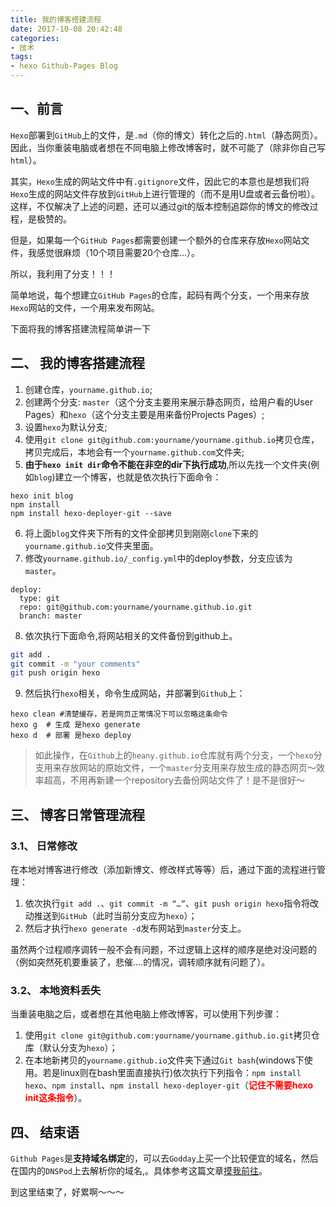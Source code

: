 ```yaml
---
title: 我的博客搭建流程
date: 2017-10-08 20:42:48
categories:
- 技术
tags:
- hexo Github-Pages Blog
---
```


## 一、前言

`Hexo`部署到`GitHub`上的文件，是`.md`（你的博文）转化之后的`.html`（静态网页）。因此，当你重装电脑或者想在不同电脑上修改博客时，就不可能了（除非你自己写`html`）。
<!-- more -->
其实，`Hexo`生成的网站文件中有`.gitignore`文件，因此它的本意也是想我们将`Hexo`生成的网站文件存放到`GitHub`上进行管理的（而不是用U盘或者云备份啦）。这样，不仅解决了上述的问题，还可以通过git的版本控制追踪你的博文的修改过程，是极赞的。

但是，如果每一个`GitHub Pages`都需要创建一个额外的仓库来存放`Hexo`网站文件，我感觉很麻烦（10个项目需要20个仓库…）。

所以，我利用了分支！！！

简单地说，每个想建立`GitHub Pages`的仓库，起码有两个分支，一个用来存放`Hexo`网站的文件，一个用来发布网站。

下面将我的博客搭建流程简单讲一下



## 二、 我的博客搭建流程

1. 创建仓库，`yourname.github.io`;
2. 创建两个分支: `master`（这个分支主要用来展示静态网页，给用户看的User Pages）和`hexo`（这个分支主要是用来备份Projects Pages）;
3. 设置`hexo`为默认分支;
4. 使用`git clone git@github.com:yourname/yourname.github.io`拷贝仓库，拷贝完成后，本地会有一个`yourname.github.com`文件夹;
5. **由于`hexo init dir`命令不能在非空的dir下执行成功**,所以先找一个文件夹(例如`blog`)建立一个博客，也就是依次执行下面命令：
```shell
hexo init blog
npm install
npm install hexo-deployer-git --save
```

6. 将上面`blog`文件夹下所有的文件全部拷贝到刚刚`clone`下来的`yourname.github.io`文件夹里面。
7. 修改`yourname.github.io/_config.yml`中的deploy参数，分支应该为`master`。
```
deploy:
  type: git
  repo: git@github.com:yourname/yourname.github.io.git
  branch: master
```

8. 依次执行下面命令,将网站相关的文件备份到github上。
```bash
git add .
git commit -m "your comments"
git push origin hexo

```

9. 然后执行`hexo`相关，命令生成网站，并部署到`Github`上：
```shell
hexo clean #清楚缓存，若是网页正常情况下可以忽略这条命令
hexo g  # 生成 是hexo generate
hexo d  # 部署 是hexo deploy
```

>  如此操作，在`Github`上的`heany.github.io`仓库就有两个分支，一个`hexo`分支用来存放网站的原始文件，一个`master`分支用来存放生成的静态网页～效率超高，不用再新建一个repository去备份网站文件了！是不是很好～


## 三、 博客日常管理流程

### 3.1、 日常修改
在本地对博客进行修改（添加新博文、修改样式等等）后，通过下面的流程进行管理：

1. 依次执行`git add .`、`git commit -m “…”`、`git push origin hexo`指令将改动推送到`GitHub`（此时当前分支应为`hexo`）；
2. 然后才执行`hexo generate -d`发布网站到`master`分支上。

虽然两个过程顺序调转一般不会有问题，不过逻辑上这样的顺序是绝对没问题的（例如突然死机要重装了，悲催….的情况，调转顺序就有问题了）。



### 3.2、 本地资料丢失
当重装电脑之后，或者想在其他电脑上修改博客，可以使用下列步骤：

1. 使用`git clone git@github.com:yourname/yourname.github.io.git`拷贝仓库（默认分支为`hexo`）；
2. 在本地新拷贝的`yourname.github.io`文件夹下通过`Git bash`(windows下使用。若是linux则在bash里面直接执行)依次执行下列指令：`npm install hexo`、`npm install`、`npm install hexo-deployer-git`（<b style="color: red">记住不需要hexo init这条指令</b>）。



## 四、 结束语
`Github Pages`是**支持域名绑定**的，可以去`Godday`上买一个比较便宜的域名，然后在国内的`DNSPod`上去解析你的域名,。具体参考这篇文章[摸我前往](https://zhuanlan.zhihu.com/p/26625249)。

到这里结束了，好累啊～～～